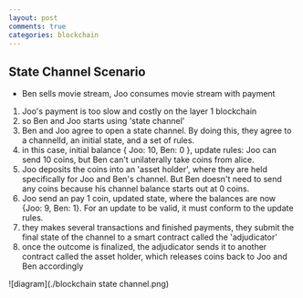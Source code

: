```yaml
---
layout: post
comments: true
categories: blockchain
---
```

## State Channel Scenario
* Ben sells movie stream, Joo consumes movie stream with payment
1. Joo's payment is too slow and costly on the layer 1 blockchain
2. so Ben and Joo starts using 'state channel'
3. Ben and Joo agree to open a state channel. By doing this, they agree to a channelId, an initial state, and a set of rules.
4. in this case, initial balance { Joo: 10, Ben: 0 }, update rules: Joo can send 10 coins, but Ben can't unilaterally take coins from alice.
5. Joo deposits the coins into an 'asset holder', where they are held specifically for Joo and Ben's channel. But Ben doesn't need to send any coins because his channel balance starts out at 0 coins.
6. Joo send an pay 1 coin, updated state, where the balances are now {Joo: 9, Ben: 1}. For an update to be valid, it must conform to the update rules.
7. they makes several transactions and finished payments, they submit the final state of the channel to a smart contract called the 'adjudicator'
8. once the outcome is finalized, the adjudicator sends it to another contract called the asset holder, which releases coins back to Joo and Ben accordingly

![diagram](./blockchain state channel.png)

